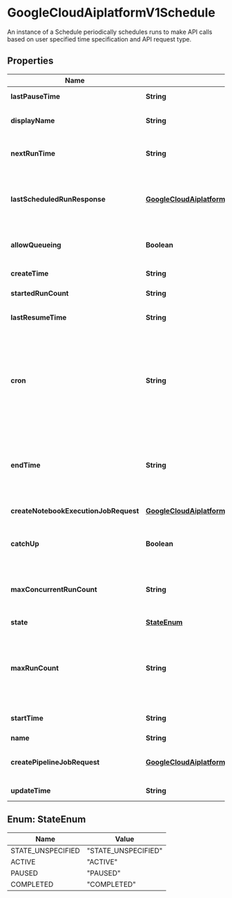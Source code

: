 

# GoogleCloudAiplatformV1Schedule

An instance of a Schedule periodically schedules runs to make API calls based on user specified time specification and API request type.

## Properties

| Name | Type | Description | Notes |
|------------ | ------------- | ------------- | -------------|
|**lastPauseTime** | **String** | Output only. Timestamp when this Schedule was last paused. Unset if never paused. |  [optional] [readonly] |
|**displayName** | **String** | Required. User provided name of the Schedule. The name can be up to 128 characters long and can consist of any UTF-8 characters. |  [optional] |
|**nextRunTime** | **String** | Output only. Timestamp when this Schedule should schedule the next run. Having a next_run_time in the past means the runs are being started behind schedule. |  [optional] [readonly] |
|**lastScheduledRunResponse** | [**GoogleCloudAiplatformV1ScheduleRunResponse**](GoogleCloudAiplatformV1ScheduleRunResponse.md) | Output only. Response of the last scheduled run. This is the response for starting the scheduled requests and not the execution of the operations/jobs created by the requests (if applicable). Unset if no run has been scheduled yet. |  [optional] [readonly] |
|**allowQueueing** | **Boolean** | Optional. Whether new scheduled runs can be queued when max_concurrent_runs limit is reached. If set to true, new runs will be queued instead of skipped. Default to false. |  [optional] |
|**createTime** | **String** | Output only. Timestamp when this Schedule was created. |  [optional] [readonly] |
|**startedRunCount** | **String** | Output only. The number of runs started by this schedule. |  [optional] [readonly] |
|**lastResumeTime** | **String** | Output only. Timestamp when this Schedule was last resumed. Unset if never resumed from pause. |  [optional] [readonly] |
|**cron** | **String** | Cron schedule (https://en.wikipedia.org/wiki/Cron) to launch scheduled runs. To explicitly set a timezone to the cron tab, apply a prefix in the cron tab: \&quot;CRON_TZ&#x3D;${IANA_TIME_ZONE}\&quot; or \&quot;TZ&#x3D;${IANA_TIME_ZONE}\&quot;. The ${IANA_TIME_ZONE} may only be a valid string from IANA time zone database. For example, \&quot;CRON_TZ&#x3D;America/New_York 1 * * * *\&quot;, or \&quot;TZ&#x3D;America/New_York 1 * * * *\&quot;. |  [optional] |
|**endTime** | **String** | Optional. Timestamp after which no new runs can be scheduled. If specified, The schedule will be completed when either end_time is reached or when scheduled_run_count &gt;&#x3D; max_run_count. If not specified, new runs will keep getting scheduled until this Schedule is paused or deleted. Already scheduled runs will be allowed to complete. Unset if not specified. |  [optional] |
|**createNotebookExecutionJobRequest** | [**GoogleCloudAiplatformV1CreateNotebookExecutionJobRequest**](GoogleCloudAiplatformV1CreateNotebookExecutionJobRequest.md) | Request for NotebookService.CreateNotebookExecutionJob. |  [optional] |
|**catchUp** | **Boolean** | Output only. Whether to backfill missed runs when the schedule is resumed from PAUSED state. If set to true, all missed runs will be scheduled. New runs will be scheduled after the backfill is complete. Default to false. |  [optional] [readonly] |
|**maxConcurrentRunCount** | **String** | Required. Maximum number of runs that can be started concurrently for this Schedule. This is the limit for starting the scheduled requests and not the execution of the operations/jobs created by the requests (if applicable). |  [optional] |
|**state** | [**StateEnum**](#StateEnum) | Output only. The state of this Schedule. |  [optional] [readonly] |
|**maxRunCount** | **String** | Optional. Maximum run count of the schedule. If specified, The schedule will be completed when either started_run_count &gt;&#x3D; max_run_count or when end_time is reached. If not specified, new runs will keep getting scheduled until this Schedule is paused or deleted. Already scheduled runs will be allowed to complete. Unset if not specified. |  [optional] |
|**startTime** | **String** | Optional. Timestamp after which the first run can be scheduled. Default to Schedule create time if not specified. |  [optional] |
|**name** | **String** | Immutable. The resource name of the Schedule. |  [optional] |
|**createPipelineJobRequest** | [**GoogleCloudAiplatformV1CreatePipelineJobRequest**](GoogleCloudAiplatformV1CreatePipelineJobRequest.md) | Request for PipelineService.CreatePipelineJob. CreatePipelineJobRequest.parent field is required (format: projects/{project}/locations/{location}). |  [optional] |
|**updateTime** | **String** | Output only. Timestamp when this Schedule was updated. |  [optional] [readonly] |



## Enum: StateEnum

| Name | Value |
|---- | -----|
| STATE_UNSPECIFIED | &quot;STATE_UNSPECIFIED&quot; |
| ACTIVE | &quot;ACTIVE&quot; |
| PAUSED | &quot;PAUSED&quot; |
| COMPLETED | &quot;COMPLETED&quot; |



